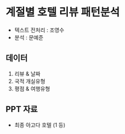 # 계절별 호텔 리뷰 패턴분석

* 텍스트 전처리 : 조영수
* 분석 : 문예준

## 데이터

1. 리뷰 & 날짜
2. 국적 개실유형
3. 평점 & 여행유형

## PPT 자료

* 최종 아고다 호텔 (1 등)
